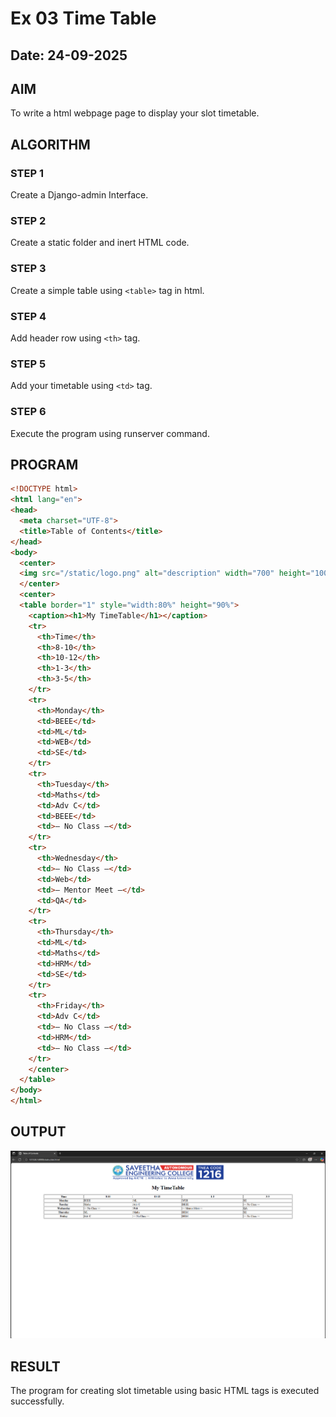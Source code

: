 # Ex 03 Time Table
## Date: 24-09-2025

## AIM
To write a html webpage page to display your slot timetable.

## ALGORITHM
### STEP 1
Create a Django-admin Interface.

### STEP 2
Create a static folder and inert HTML code.

### STEP 3
Create a simple table using ```<table>``` tag in html.

### STEP 4
Add header row using ```<th>``` tag.

### STEP 5
Add your timetable using ```<td>``` tag.

### STEP 6
Execute the program using runserver command.

## PROGRAM
```html
<!DOCTYPE html>
<html lang="en">
<head>
  <meta charset="UTF-8">
  <title>Table of Contents</title>
</head>
<body>
  <center>
  <img src="/static/logo.png" alt="description" width="700" height="100">
  </center>
  <center>
  <table border="1" style="width:80%" height="90%">
    <caption><h1>My TimeTable</h1></caption>
    <tr>
      <th>Time</th>
      <th>8-10</th>
      <th>10-12</th>
      <th>1-3</th>
      <th>3-5</th>
    </tr>
    <tr>
      <th>Monday</th>
      <td>BEEE</td>
      <td>ML</td>
      <td>WEB</td>
      <td>SE</td>
    </tr>
    <tr>
      <th>Tuesday</th>
      <td>Maths</td>
      <td>Adv C</td>
      <td>BEEE</td>
      <td>— No Class —</td>
    </tr>
    <tr>
      <th>Wednesday</th>
      <td>— No Class —</td>
      <td>Web</td>
      <td>— Mentor Meet —</td>
      <td>QA</td>
    </tr>
    <tr>
      <th>Thursday</th>
      <td>ML</td>
      <td>Maths</td>
      <td>HRM</td>
      <td>SE</td>
    </tr>
    <tr>
      <th>Friday</th>
      <td>Adv C</td>
      <td>— No Class —</td>
      <td>HRM</td>
      <td>— No Class —</td>
    </tr>
    </center>
  </table>
</body>
</html>
```

## OUTPUT
![alt text](Static.png)

## RESULT
The program for creating slot timetable using basic HTML tags is executed successfully.
